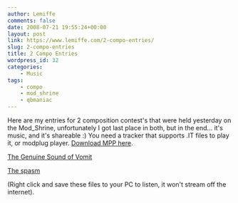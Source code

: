 ```yaml
---
author: Lemiffe
comments: false
date: 2008-07-21 19:55:24+00:00
layout: post
link: https://www.lemiffe.com/2-compo-entries/
slug: 2-compo-entries
title: 2 Compo Entries
wordpress_id: 32
categories:
    - Music
tags:
    - compo
    - mod_shrine
    - qbmaniac
---
```


Here are my entries for 2 composition contest's that were held yesterday on the Mod_Shrine, unfortunately I got last place in both, but in the end... it's music, and it's shareable :) You need a tracker that supports .IT files to play it, or modplug player. [Download MPP here](http://www.modplug.com/playerinfo.html).

[The Genuine Sound of Vomit](http://lemiffe.com/wp-content/uploads/2008/07/levomit.it)

[The spasm](http://lemiffe.com/wp-content/uploads/2008/07/spasm.it)

(Right click and save these files to your PC to listen, it won't stream off the internet).
